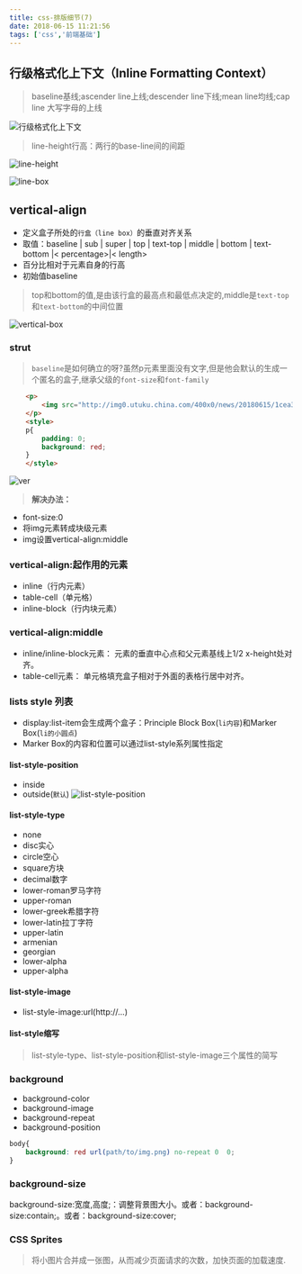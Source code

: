 ```yaml
---
title: css-排版细节(7)
date: 2018-06-15 11:21:56
tags: ['css','前端基础']
---
```

## 行级格式化上下文（Inline Formatting Context）
>baseline基线;ascender line上线;descender line下线;mean line均线;cap line 大写字母的上线

![行级格式化上下文](行级格式化上下文.png)

> line-height行高：两行的base-line间的间距

![line-height](line-height.jpg)

![line-box](line-box.png)

## vertical-align
- 定义盒子所处的`行盒（line box）`的垂直对齐关系
- 取值：baseline | sub | super | top | text-top | middle | bottom | text-bottom |< percentage>|< length>
- 百分比相对于元素自身的行高
- 初始值baseline

>top和bottom的值,是由该行盒的最高点和最低点决定的,middle是`text-top`和`text-bottom`的中间位置

![vertical-box](vertical-box.jpg)

### strut
>`baseline`是如何确立的呀?虽然p元素里面没有文字,但是他会默认的生成一个匿名的盒子,继承父级的`font-size`和`font-family`

```html
    <p>
        <img src="http://img0.utuku.china.com/400x0/news/20180615/1cea34c8-569f-4cd8-b0fe-dd05cd0ff077.jpg" alt="">
    </p>
    <style>
    p{
        padding: 0;
        background: red;
    }
    </style>
```
![ver](ver.jpg)
> **解决办法：**

- font-size:0
- 将img元素转成块级元素
- img设置vertical-align:middle

### vertical-align:起作用的元素
- inline（行内元素）
- table-cell（单元格）
- inline-block（行内块元素）

### vertical-align:middle
- inline/inline-block元素： 元素的垂直中心点和父元素基线上1/2 x-height处对齐。
- table-cell元素： 单元格填充盒子相对于外面的表格行居中对齐。


### lists style 列表
- display:list-item会生成两个盒子：Principle Block Box(`li内容`)和Marker Box(`li的小圆点`)
- Marker Box的内容和位置可以通过list-style系列属性指定
#### list-style-position
- inside
- outside(`默认`)
![list-style-position](list-style-position.jpg)

#### list-style-type
- none
- disc实心
- circle空心
- square方块
- decimal数字
- lower-roman罗马字符
- upper-roman
- lower-greek希腊字符
- lower-latin拉丁字符
- upper-latin
- armenian
- georgian
- lower-alpha
- upper-alpha

#### list-style-image
- list-style-image:url(http://...)

#### list-style缩写
>list-style-type、list-style-position和list-style-image三个属性的简写

### background
- background-color
- background-image
- background-repeat
- background-position
```css
body{
    background: red url(path/to/img.png) no-repeat 0  0;
}
```

### background-size
background-size:宽度,高度;：调整背景图大小。或者：background-size:contain;。或者：background-size:cover;

### CSS Sprites
>将小图片合并成一张图，从而减少页面请求的次数，加快页面的加载速度.

